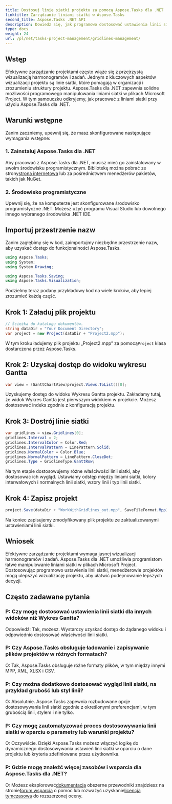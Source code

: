 ```yaml
---
title: Dostosuj linie siatki projektu za pomocą Aspose.Tasks dla .NET
linktitle: Zarządzanie liniami siatki w Aspose.Tasks
second_title: Aspose.Tasks .NET API
description: Dowiedz się, jak programowo dostosować ustawienia linii siatki w plikach Microsoft Project przy użyciu Aspose.Tasks dla .NET, wizualizacji projektu i efektywności zarządzania.
type: docs
weight: 24
url: /pl/net/tasks-project-management/gridlines-management/
---
```

## Wstęp
Efektywne zarządzanie projektami często wiąże się z przejrzystą wizualizacją harmonogramów i zadań. Jednym z kluczowych aspektów wizualizacji projektu są linie siatki, które pomagają w organizacji i zrozumieniu struktury projektu. Aspose.Tasks dla .NET zapewnia solidne możliwości programowego manipulowania liniami siatki w plikach Microsoft Project. W tym samouczku odkryjemy, jak pracować z liniami siatki przy użyciu Aspose.Tasks dla .NET.
## Warunki wstępne
Zanim zaczniemy, upewnij się, że masz skonfigurowane następujące wymagania wstępne:
### 1. Zainstaluj Aspose.Tasks dla .NET
Aby pracować z Aspose.Tasks dla .NET, musisz mieć go zainstalowany w swoim środowisku programistycznym. Bibliotekę można pobrać ze strony[strona internetowa](https://releases.aspose.com/tasks/net/) lub za pośrednictwem menedżerów pakietów, takich jak NuGet.
### 2. Środowisko programistyczne
Upewnij się, że na komputerze jest skonfigurowane środowisko programistyczne .NET. Możesz użyć programu Visual Studio lub dowolnego innego wybranego środowiska .NET IDE.
## Importuj przestrzenie nazw
Zanim zagłębimy się w kod, zaimportujmy niezbędne przestrzenie nazw, aby uzyskać dostęp do funkcjonalności Aspose.Tasks.

```csharp
using Aspose.Tasks;
using System;
using System.Drawing;

using Aspose.Tasks.Saving;
using Aspose.Tasks.Visualization;
```

Podzielmy teraz podany przykładowy kod na wiele kroków, aby lepiej zrozumieć każdą część.
## Krok 1: Załaduj plik projektu
```csharp
// Ścieżka do katalogu dokumentów.
string dataDir = "Your Document Directory";
var project = new Project(dataDir + "Project2.mpp");
```
 W tym kroku ładujemy plik projektu „Project2.mpp” za pomocą`Project` klasa dostarczona przez Aspose.Tasks.
## Krok 2: Uzyskaj dostęp do widoku wykresu Gantta
```csharp
var view = (GanttChartView)project.Views.ToList()[0];
```
Uzyskujemy dostęp do widoku Wykresu Gantta projektu. Zakładamy tutaj, że widok Wykres Gantta jest pierwszym widokiem w projekcie. Możesz dostosować indeks zgodnie z konfiguracją projektu.
## Krok 3: Dostrój linie siatki
```csharp
var gridlines = view.Gridlines[0];
gridlines.Interval = 2;
gridlines.IntervalColor = Color.Red;
gridlines.IntervalPattern = LinePattern.Solid;
gridlines.NormalColor = Color.Blue;
gridlines.NormalPattern = LinePattern.CloseDot;
gridlines.Type = GridlineType.GanttRow;
```
Na tym etapie dostosowujemy różne właściwości linii siatki, aby dostosować ich wygląd. Ustawiamy odstęp między liniami siatki, kolory interwałowych i normalnych linii siatki, wzory linii i typ linii siatki.
## Krok 4: Zapisz projekt
```csharp
project.Save(dataDir + "WorkWithGridlines_out.mpp", SaveFileFormat.Mpp);
```
Na koniec zapisujemy zmodyfikowany plik projektu ze zaktualizowanymi ustawieniami linii siatki.
## Wniosek
Efektywne zarządzanie projektami wymaga jasnej wizualizacji harmonogramów i zadań. Aspose.Tasks dla .NET umożliwia programistom łatwe manipulowanie liniami siatki w plikach Microsoft Project. Dostosowując programowo ustawienia linii siatki, menedżerowie projektów mogą ulepszyć wizualizację projektu, aby ułatwić podejmowanie lepszych decyzji.
## Często zadawane pytania
### P: Czy mogę dostosować ustawienia linii siatki dla innych widoków niż Wykres Gantta?
Odpowiedź: Tak, możesz. Wystarczy uzyskać dostęp do żądanego widoku i odpowiednio dostosować właściwości linii siatki.
### P: Czy Aspose.Tasks obsługuje ładowanie i zapisywanie plików projektów w różnych formatach?
O: Tak, Aspose.Tasks obsługuje różne formaty plików, w tym między innymi MPP, XML, XLSX i CSV.
### P: Czy można dodatkowo dostosować wygląd linii siatki, na przykład grubość lub styl linii?
O: Absolutnie. Aspose.Tasks zapewnia rozbudowane opcje dostosowywania linii siatki zgodnie z określonymi preferencjami, w tym grubością linii, stylem i nie tylko.
### P: Czy mogę zautomatyzować proces dostosowywania linii siatki w oparciu o parametry lub warunki projektu?
O: Oczywiście. Dzięki Aspose.Tasks możesz włączyć logikę do dynamicznego dostosowywania ustawień linii siatki w oparciu o dane projektu lub kryteria zdefiniowane przez użytkownika.
### P: Gdzie mogę znaleźć więcej zasobów i wsparcia dla Aspose.Tasks dla .NET?
 O: Możesz eksplorować[dokumentacja](https://reference.aspose.com/tasks/net/) obszerne przewodniki znajdziesz na stronie[forum wsparcia](https://forum.aspose.com/c/tasks/15) o pomoc lub rozważyć uzyskanie[licencja tymczasowa](https://purchase.aspose.com/temporary-license/) do rozszerzonej oceny.